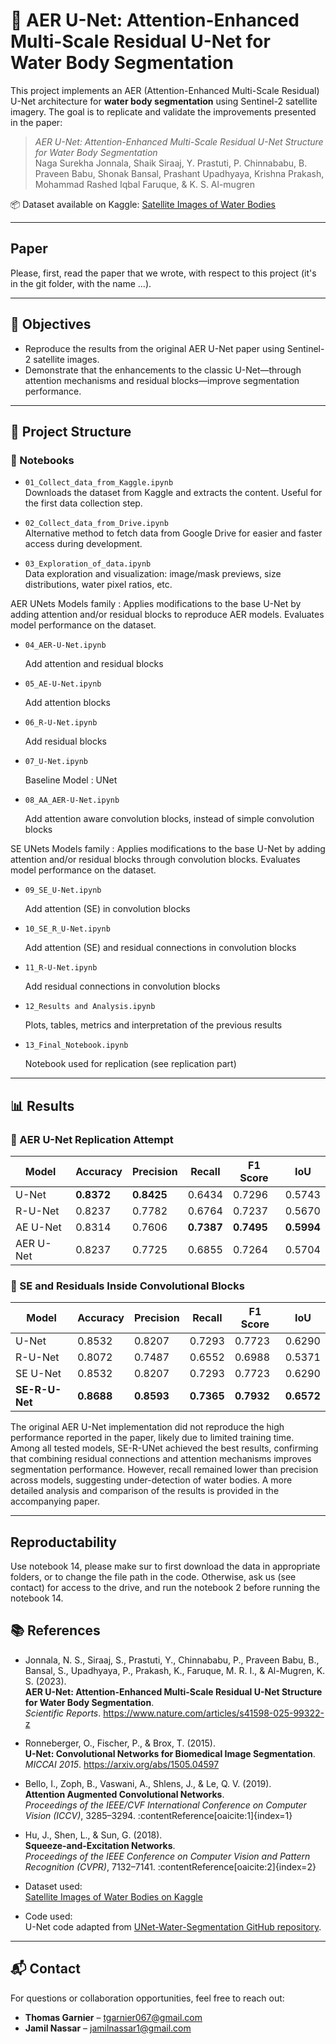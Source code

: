 # 🌊 AER U-Net: Attention-Enhanced Multi-Scale Residual U-Net for Water Body Segmentation

This project implements an AER (Attention-Enhanced Multi-Scale Residual) U-Net architecture for **water body segmentation** using Sentinel-2 satellite imagery. The goal is to replicate and validate the improvements presented in the paper:

> *AER U-Net: Attention-Enhanced Multi-Scale Residual U-Net Structure for Water Body Segmentation*  
> Naga Surekha Jonnala, Shaik Siraaj, Y. Prastuti, P. Chinnababu, B. Praveen Babu, Shonak Bansal, Prashant Upadhyaya, Krishna Prakash, Mohammad Rashed Iqbal Faruque, & K. S. Al-mugren

📦 Dataset available on Kaggle: [Satellite Images of Water Bodies](https://www.kaggle.com/datasets/franciscoescobar/satellite-images-of-water-bodies)

---

## Paper

Please, first, read the paper that we wrote, with respect to this project (it's in the git folder, with the name ...). 

---

## 🎯 Objectives

- Reproduce the results from the original AER U-Net paper using Sentinel-2 satellite images.
- Demonstrate that the enhancements to the classic U-Net—through attention mechanisms and residual blocks—improve segmentation performance.

---

## 📁 Project Structure

### 📓 Notebooks

- `01_Collect_data_from_Kaggle.ipynb`  
  Downloads the dataset from Kaggle and extracts the content. Useful for the first data collection step.

- `02_Collect_data_from_Drive.ipynb`  
  Alternative method to fetch data from Google Drive for easier and faster access during development.

- `03_Exploration_of_data.ipynb`  
  Data exploration and visualization: image/mask previews, size distributions, water pixel ratios, etc.

AER UNets Models family : Applies modifications to the base U-Net by adding attention and/or residual blocks to reproduce AER models. Evaluates model performance on the dataset.

- `04_AER-U-Net.ipynb`

  Add attention and residual blocks

- `05_AE-U-Net.ipynb`

  Add attention blocks

- `06_R-U-Net.ipynb`

  Add residual blocks

- `07_U-Net.ipynb`

  Baseline Model : UNet
  
- `08_AA_AER-U-Net.ipynb`

  Add attention aware convolution blocks, instead of simple convolution blocks

SE UNets Models family : Applies modifications to the base U-Net by adding attention and/or residual blocks through convolution blocks. Evaluates model performance on the dataset.

- `09_SE_U-Net.ipynb`

  Add attention (SE) in convolution blocks

- `10_SE_R_U-Net.ipynb`

  Add attention (SE) and residual connections in convolution blocks

- `11_R-U-Net.ipynb`

  Add residual connections in convolution blocks


- `12_Results and Analysis.ipynb`

  Plots, tables, metrics and interpretation of the previous results

- `13_Final_Notebook.ipynb`

  Notebook used for replication (see replication part)

  
---

## 📊 Results

### 🔁 AER U-Net Replication Attempt

| Model     | Accuracy | Precision | Recall | F1 Score | IoU   |
|-----------|----------|-----------|--------|----------|-------|
| U-Net     | **0.8372**   | **0.8425**    | 0.6434 | 0.7296   | 0.5743 |
| R-U-Net   | 0.8237   | 0.7782    | 0.6764 | 0.7237   | 0.5670 |
| AE U-Net  | 0.8314   | 0.7606    | **0.7387** | **0.7495**   | **0.5994** |
| AER U-Net | 0.8237   | 0.7725    | 0.6855 | 0.7264   | 0.5704 |

### 🧪 SE and Residuals Inside Convolutional Blocks

| Model       | Accuracy | Precision | Recall | F1 Score | IoU   |
|-------------|----------|-----------|--------|----------|-------|
| U-Net       | 0.8532   | 0.8207    | 0.7293 | 0.7723   | 0.6290 |
| R-U-Net     | 0.8072   | 0.7487    | 0.6552 | 0.6988   | 0.5371 |
| SE U-Net    | 0.8532   | 0.8207    | 0.7293 | 0.7723   | 0.6290 |
| **SE-R-U-Net** | **0.8688**   | **0.8593**    | **0.7365** | **0.7932**   | **0.6572** |

The original AER U-Net implementation did not reproduce the high performance reported in the paper, likely due to limited training time. Among all tested models, SE-R-UNet achieved the best results, confirming that combining residual connections and attention mechanisms improves segmentation performance. However, recall remained lower than precision across models, suggesting under-detection of water bodies.
A more detailed analysis and comparison of the results is provided in the accompanying paper.

---

## Reproductability

Use notebook 14, please make sur to first download the data in appropriate folders, or to change the file path in the code. Otherwise, ask us (see contact) for access to the drive, and run the notebook 2 before running the notebook 14.


## 📚 References

- Jonnala, N. S., Siraaj, S., Prastuti, Y., Chinnababu, P., Praveen Babu, B., Bansal, S., Upadhyaya, P., Prakash, K., Faruque, M. R. I., & Al-Mugren, K. S. (2023).  
  **AER U-Net: Attention-Enhanced Multi-Scale Residual U-Net Structure for Water Body Segmentation**.  
  _Scientific Reports_. https://www.nature.com/articles/s41598-025-99322-z

- Ronneberger, O., Fischer, P., & Brox, T. (2015).  
  **U-Net: Convolutional Networks for Biomedical Image Segmentation**.  
  _MICCAI 2015_. https://arxiv.org/abs/1505.04597

- Bello, I., Zoph, B., Vaswani, A., Shlens, J., & Le, Q. V. (2019).  
  **Attention Augmented Convolutional Networks**.  
  _Proceedings of the IEEE/CVF International Conference on Computer Vision (ICCV)_, 3285–3294. :contentReference[oaicite:1]{index=1}

- Hu, J., Shen, L., & Sun, G. (2018).  
  **Squeeze-and-Excitation Networks**.  
  _Proceedings of the IEEE Conference on Computer Vision and Pattern Recognition (CVPR)_, 7132–7141. :contentReference[oaicite:2]{index=2}

- Dataset used:  
  [Satellite Images of Water Bodies on Kaggle](https://www.kaggle.com/datasets/franciscoescobar/satellite-images-of-water-bodies)

- Code used:  
  U-Net code adapted from [UNet-Water-Segmentation GitHub repository](https://github.com/ThorOdinson246/UNet-Water-Segmentation).

---
## 📬 Contact

For questions or collaboration opportunities, feel free to reach out:

- **Thomas Garnier** – [tgarnier067@gmail.com](mailto:tgarnier067@gmail.com)  
- **Jamil Nassar** – [jamilnassar1@gmail.com](mailto:jamilnassar1@gmail.com)

